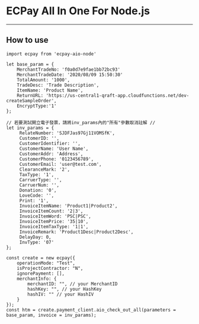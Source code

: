 # ECPay All In One For Node.js
---

## How to use
```
import ecpay from 'ecpay-aio-node'

let base_param = {
    MerchantTradeNo: 'f0a0d7e9fae1bb72bc93'
    MerchantTradeDate: '2020/08/09 15:50:30'
    TotalAmount: '1000',
    TradeDesc: 'Trade Description',
    ItemName: 'Product Name',
    ReturnURL: 'https://us-central1-qraft-app.cloudfunctions.net/dev-createSampleOrder',
    EncryptType:'1'
};

// 若要測試開立電子發票，請將inv_params內的"所有"參數取消註解 //
let inv_params = {
     RelateNumber: 'SJDFJas97Gj11VOMSfK',
     CustomerID: '',
     CustomerIdentifier: '',
     CustomerName: 'User Name',
     CustomerAddr: 'Address',
     CustomerPhone: '0123456789',
     CustomerEmail: 'user@test.com',
     ClearanceMark: '2',
     TaxType: '1',
     CarruerType: '',
     CarruerNum: '',
     Donation: '0',
     LoveCode: '',
     Print: '1',
     InvoiceItemName: 'Product1|Product2',
     InvoiceItemCount: '2|3',
     InvoiceItemWord: 'PSC|PSC',
     InvoiceItemPrice: '35|10',
     InvoiceItemTaxType: '1|1',
     InvoiceRemark: 'Product1Desc|Product2Desc',
     DelayDay: 0,
     InvType: '07'
};

const create = new ecpay({
    operationMode: "Test",
    isProjectContractor: "N",
    ignorePayment: [],
    merchantInfo: {
        merchantID: "", // your MerchantID
        hashKey: "", // your HashKey
        hashIV: "" // your HashIV
    }
});
const htm = create.payment_client.aio_check_out_all(parameters = base_param, invoice = inv_params);
```


[//]: # (These are reference links used in the body of this note and get stripped out when the markdown processor does its job. There is no need to format nicely because it shouldn't be seen. Thanks SO - http://stackoverflow.com/questions/4823468/store-comments-in-markdown-syntax)

